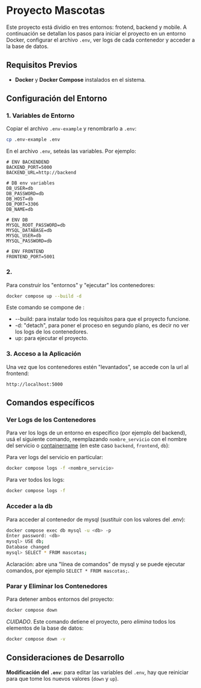 # Proyecto Mascotas

Este proyecto está dividio en tres entornos: frotend, backend y mobile. A continuación se detallan los pasos para iniciar el proyecto en un entorno Docker, configurar el archivo `.env`, ver logs de cada contenedor y acceder a la base de datos.

## Requisitos Previos

- **Docker** y **Docker Compose** instalados en el sistema.

## Configuración del Entorno

### 1. Variables de Entorno

Copiar el archivo `.env-example` y renombrarlo a `.env`:

```bash
cp .env-example .env
```

En el archivo `.env`, seteás las variables. Por ejemplo:

```plaintext
# ENV BACKENDEND
BACKEND_PORT=5000
BACKEND_URL=http://backend

# DB env variables
DB_USER=db
DB_PASSWORD=db
DB_HOST=db
DB_PORT=3306
DB_NAME=db

# ENV DB
MYSQL_ROOT_PASSWORD=db
MYSQL_DATABASE=db
MYSQL_USER=db
MYSQL_PASSWORD=db

# ENV FRONTEND
FRONTEND_PORT=5001
```

### 2.

Para construir los "entornos" y "ejecutar" los contenedores:

```bash
docker compose up --build -d
```

Este comando se compone de :
- --build: para instalar todo los requisitos para que el proyecto funcione.
- -d: "detach", para poner el proceso en segundo plano, es decir no ver los logs de los contenedores.
- up: para ejecutar el proyecto.

### 3. Acceso a la Aplicación

Una vez que los contenedores estén "levantados", se accede con la url al frontend:

```
http://localhost:5000
```

## Comandos específicos

### Ver Logs de los Contenedores

Para ver los logs de un entorno en específico (por ejemplo del backend), usá el siguiente comando, reemplazando `nombre_servicio` con el nombre del servicio o [containername](https://docs.docker.com/reference/compose-file/services/#container_name) (en este caso `backend`, `frontend`, `db`):

Para ver logs del servicio en particular:
```bash
docker compose logs -f <nombre_servicio>
```

Para ver todos los logs:

```bash
docker compose logs -f
```

### Acceder a la db

Para acceder al contenedor de mysql (sustituir con los valores del .env):

```bash
docker compose exec db mysql -u <db> -p
Enter password: <db>
mysql> USE db;
Database changed
mysql> SELECT * FROM mascotas;

```

Aclaración: abre una "línea de comandos" de mysql y se puede ejecutar comandos, por ejemplo `SELECT * FROM mascotas;`.

### Parar y Eliminar los Contenedores

Para detener ambos entornos del proyecto:

```bash
docker compose down
```

*CUIDADO*. Este comando detiene el proyecto, pero *elimina* todos los elementos de la base de datos:

```bash
docker compose down -v
```

## Consideraciones de Desarrollo

**Modificación del `.env`**: para editar las variables del `.env`, hay que reiniciar para que tome los nuevos valores (`down` y `up`).
